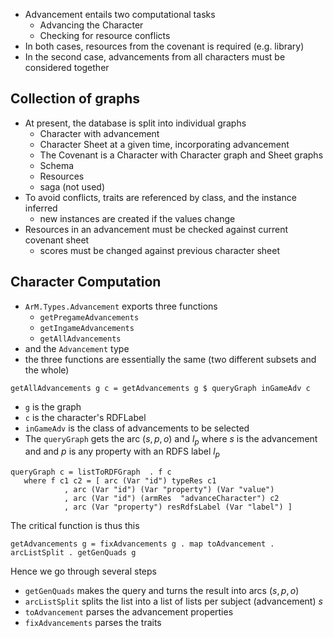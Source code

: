 
+ Advancement entails two computational tasks
	+ Advancing the Character
	+ Checking for resource conflicts
+ In both cases, resources from the covenant is required (e.g. library)
+ In the second case, advancements from all characters must be considered together

## Collection of graphs

+ At present, the database is split into individual graphs
	+ Character with advancement
	+ Character Sheet at a given time, incorporating advancement
	+ The Covenant is a Character with Character graph and Sheet graphs
	+ Schema
	+ Resources
	+ saga (not used)
+ To avoid conflicts, traits are referenced by class, and the instance inferred
	+ new instances are created if the values change
+ Resources in an advancement must be checked against current covenant sheet
	+ scores must be changed against previous character sheet
## Character Computation

+ `ArM.Types.Advancement` exports three functions
	+ `getPregameAdvancements`
	+ `getIngameAdvancements`
	+ `getAllAdvancements`
+ and the `Advancement` type
+ the three functions are essentially the same (two different subsets and the whole)

```
getAllAdvancements g c = getAdvancements g $ queryGraph inGameAdv c
```

+ `g` is the graph
+ `c` is the character's RDFLabel
+ `inGameAdv` is the class of advancements to be selected
+ The `queryGraph` gets the arc $(s,p,o)$ and $l_p$ where $s$ is the advancement and and $p$ is any property with an RDFS label $l_p$

```
queryGraph c = listToRDFGraph  . f c
   where f c1 c2 = [ arc (Var "id") typeRes c1
            , arc (Var "id") (Var "property") (Var "value")
            , arc (Var "id") (armRes  "advanceCharacter") c2
            , arc (Var "property") resRdfsLabel (Var "label") ]

```

The critical function is thus this
```
getAdvancements g = fixAdvancements g . map toAdvancement . arcListSplit . getGenQuads g
```

Hence we go through several steps
+ `getGenQuads` makes the query and turns the result into arcs $(s,p,o)$
+ `arcListSplit` splits the list into a list of lists per subject (advancement) $s$
+ `toAdvancement` parses the advancement properties
+ `fixAdvancements` parses the traits
